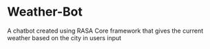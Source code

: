 # Weather-Bot
A chatbot created using RASA Core framework that gives the current weather based on the city in users input
